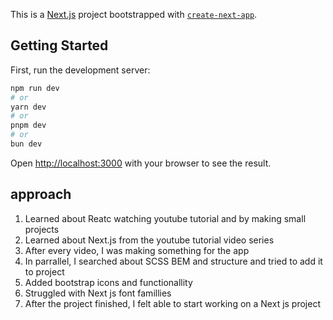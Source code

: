 This is a [Next.js](https://nextjs.org/) project bootstrapped with [`create-next-app`](https://github.com/vercel/next.js/tree/canary/packages/create-next-app).

## Getting Started

First, run the development server:

```bash
npm run dev
# or
yarn dev
# or
pnpm dev
# or
bun dev
```

Open [http://localhost:3000](http://localhost:3000) with your browser to see the result.

## approach

1. Learned about Reatc watching youtube tutorial and by making small projects
2. Learned about Next.js from the youtube tutorial video series
3. After every video, I was making something for the app
4. In parrallel, I searched about SCSS BEM and structure and tried to add it to project
5. Added bootstrap icons and functionallity
6. Struggled with Next js font famillies
7. After the project finished, I felt able to start working on a Next js project
